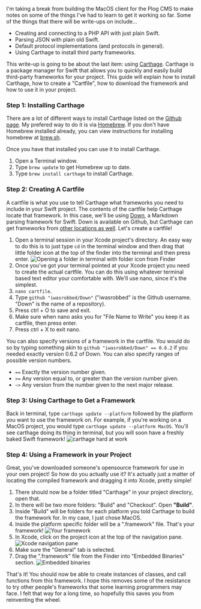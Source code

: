 I'm taking a break from building the MacOS client for the Plog CMS to make notes on some of the things I've had to learn to get it working so far. Some of the things that there will be write-ups on include...

- Creating and connecting to a PHP API with just plain Swift.
- Parsing JSON with plain old Swift.
- Default protocol implementations (and protocols in general).
- Using Carthage to install third party frameworks.

This write-up is going to be about the last item: using [Carthage][cr]. Carthage is a package manager for Swift that allows you to quickly and easily build third-party frameworks for your project. This guide will explain how to install Carthage, how to create a "Cartfile", how to download the framework and how to use it in your project.

### Step 1: Installing Carthage
There are a lot of different ways to install Carthage listed on the [Github page][cri]. My prefered way to do it is via [Homebrew][hb]. If you don't have Homebrew installed already, you can view instructions for installing homebrew at [brew.sh][hb].

Once you have that installed you can use it to install Carthage.

1. Open a Terminal window.
2. Type `brew update` to get Homebrew up to date.
3. Type `brew install carthage` to install Carthage.

### Step 2: Creating A Cartfile
A cartfile is what you use to tell Carthage what frameworks you need to include in your Swift project. The contents of the cartfile help Carthage locate that framework. In this case, we'll be using [Down][dn], a Markdown parsing framework for Swift. Down is available on Github, but Carthage can get frameworks from [other locations as well][crf]. Let's create a cartfile!

1. Open a terminal session in your Xcode project's directory. An easy way to do this is to just type `cd` in the terminal window and then drag that little folder icon at the top of the finder into the terminal and then press enter.
![Opening a folder in terminal with folder icon from Finder](images/terminal_folder_open.png)
2. Once you've got your terminal pointed at your Xcode project you need to create the actual cartfile. You can do this using whatever terminal based text editor your comfortable with. We'll use nano, since it's the simplest. 
3. `nano cartfile`.
4. Type `github "iwasrobbed/Down"` ("iwasrobbed" is the Github username. "Down" is the name of a repository).
5. Press ctrl + O to save and exit.
6. Make sure when nano asks you for "File Name to Write" you keep it as cartfile, then press enter.
7. Press ctrl + X to exit nano.

You can also specify versions of a framework in the cartfile. You would do so by typing something akin to `github "iwasrobbed/Down" == 0.6.2` if you needed exactly version 0.6.2 of Down. You can also specify ranges of possible version numbers.

- `==` Exactly the version number given.
- `>=` Any version equal to, or greater than the version number given.
- `~>` Any version from the number given to the next major release.

### Step 3: Using Carthage to Get a Framework
Back in terminal, type `carthage update --platform` followed by the platform you want to use the framework on. For example, if you're working on a MacOS project, you would type `carthage update --platform MacOS`. You'll see carthage doing its thing in terminal, but you will soon have a freshly baked Swift framework!
![carthage hard at work](images/carthage_at_work.png)

### Step 4: Using a Framework in your Project
Great, you've downloaded someone's opensource framework for use in your own project! So how do you actually use it? It's actually just a matter of locating the compiled framework and dragging it into Xcode, pretty simple!

1. There should now be a folder titled "Carthage" in your project directory, open that.
2. In there will be two more folders: "Build" and "Checkout". Open **"Build"**.
3. Inside "Build" will be folders for each platform you told Carthage to build the framework for. In my case, I just chose MacOS.
4. Inside the platform specific folder will be a ".framework" file. That's your framework!
![Your framework](images/framework.png)
5. In Xcode, click on the project icon at the top of the navigation pane.
![Xcode navigation pane](images/xcode-navigation.png)
6. Make sure the "General" tab is selected.
7. Drag the ".framework" file from the Finder into "Embedded Binaries" section.
![Embedded binaries](images/embedding_framework.png)

That's it! You should now be able to create instances of classes, and call functions from this framework. I hope this removes some of the resistance to try other people's frameworks that some learning programmers may face. I felt that way for a long time, so hopefully this saves you from reinventing the wheel.

[cr]: https://github.com/Carthage/Carthage
[cri]: https://github.com/Carthage/Carthage#installing-carthage
[hb]: https://brew.sh
[dn]: https://github.com/iwasrobbed/Down
[crf]: https://github.com/Carthage/Carthage/blob/master/Documentation/Artifacts.md#cartfile